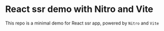 # React ssr demo with Nitro and Vite

This repo is a minimal demo for React ssr app, powered by `Nitro` and `Vite`

